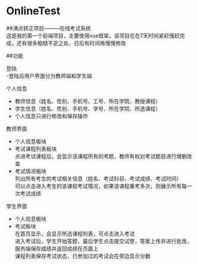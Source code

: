 # OnlineTest
##沸点转正项目———在线考试系统  
这是我的第一个前端项目，主要使用vue框架，该项目在在7天时间紧赶慢赶完成，还有很多粗糙不足之处，日后有时间再慢慢修改

##功能  

登陆  
-登陆后用户界面分为教师端和学生端  

个人信息  
- 教师信息（姓名、性别、手机号、工号、所在学院、教授课程）  
- 学生信息（姓名、性别、手机号、学号、所在学院、所选课程）  
- 个人信息只进行修改和保存操作  

教师界面  
- 个人信息板块  
- 考试课程列表板块  
点进考试课程后，会显示该课程所有的考题，教师有权对考试题目进行增删改查  
- 考试情况板块  
列出所有考生的考试相关信息（姓名、考试科目、考试成绩、考试时间）  
可以点击进入考生的该课程考试情况，如果该课程重考多次，则展示所有每一次考试成绩 

学生界面  
- 个人信息板块  
- 考试板块  
在首页显示，会显示所选课程列表，可点击进入考试  
进入考试后，学生开始答题，最后学生点击提交试卷，答案上传并进行批改，服务端保存成绩并返回成绩在页面上  
课程列表保存考试状态，已参加过的考试会在旁边显示分数  
    
    
  
